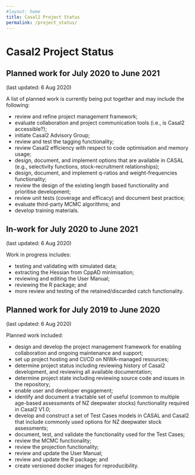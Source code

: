 ```yaml
---
#layout: home
title: Casal2 Project Status
permalink: /project_status/
---
```


# Casal2 Project Status

## Planned work for July 2020 to June 2021
(last updated: 6 Aug 2020)

A list of planned work is currently being put together and may include the following:

- review and refine project management framework;
- evaluate collaboration and project communication tools (i.e., is Casal2 accessible?);
- initiate Casal2 Advisory Group;
- review and test the tagging functionality;
- review Casal2 efficiency with respect to code optimisation and memory usage;
- design, document, and implement options that are available in CASAL (e.g., selectivity functions, stock-recruitment relationships);
- design, document, and implement q-ratios and weight-frequencies functionality;
- review the design of the existing length based functionality and prioritise development;
- review unit tests (coverage and efficacy) and document best practice; 
- evaluate third-party MCMC algorithms; and
- develop training materials.

## In-work for July 2020 to June 2021
(last updated: 6 Aug 2020)

Work in progress includes:

- testing and validating with simulated data;
- extracting the Hessian from CppAD minimisation;
- reviewing and editing the User Manual;
- reviewing the R package; and
- more review and testing of the retained/discarded catch functionality.

## Planned work for July 2019 to June 2020
(last updated: 6 Aug 2020)

Planned work included:

- design and develop the project management framework for enabling collaboration and ongoing maintenance and support;
- set up project hosting and CI/CD on NIWA-managed resources;
- determine project status including reviewing history of Casal2 development, and reviewing all available documentation;
- determine project state including reviewing source code and issues in the repository;
- enable user and developer engagement;
- identify and document a tractable set of useful (common to multiple age-based assessments of NZ deepwater stocks) functionality required in Casal2 V1.0;
- develop and construct a set of Test Cases models in CASAL and Casal2 that include commonly used options for NZ deepwater stock assessments;
- document, test, and validate the functionality used for the Test Cases;
- review the MCMC functionality;
- review the projection functionality;
- review and update the User Manual;
- review and update the R package; and
- create versioned docker images for reproducibility.



